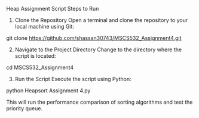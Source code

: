 Heap Assignment Script
Steps to Run
1. Clone the Repository
Open a terminal and clone the repository to your local machine using Git:

git clone https://github.com/shassan30743/MSCS532_Assignment4.git

2. Navigate to the Project Directory
Change to the directory where the script is located:

cd MSCS532_Assignment4

3. Run the Script
Execute the script using Python:

python Heapsort Assignment 4.py

This will run the performance comparison of sorting algorithms and test the priority queue.
